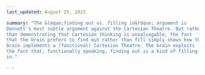 ```yaml
---
last_updated: August 25, 2015

summary: "The &ldquo;finding out vs. filling in&rdquo; argument is
Dennett's most subtle argument against the Cartesian Theatre. But rather
than demonstrating that Cartesian thinking is unsalvagable, the fact
that the brain prefers to find out rather than fill simply shows how the
brain implements a (functional) Cartesian Theatre. The brain exploits
the fact that, functionally speaking, finding out is a kind of filling
in."

---
```

